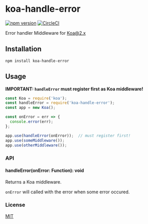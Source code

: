 # koa-handle-error

[![npm version](https://badge.fury.io/js/koa-handle-error.svg)](https://badge.fury.io/js/koa-handle-error)
[![CircleCI](https://circleci.com/gh/axross/koa-handle-error/tree/master.svg?style=svg&circle-token=85b535fa3bfdc52bf0059ba0110faec119624a39)](https://circleci.com/gh/axross/koa-handle-error/tree/master)

Error handler Middleware for Koa@2.x

## Installation

```
npm install koa-handle-error
```

## Usage

**IMPORTANT: `handleError` must register first as Koa middleware!**

```js
const Koa = require('koa');
const handleError = require('koa-handle-error');
const app = new Koa();

const onError = err => {
  console.error(err);
};

app.use(handleError(onError));  // must register first!
app.use(someMiddleware());
app.use(otherMiddleware());
```

### API

#### handleError(onError: Function): void

Returns a Koa middleware.

`onError` will called with the error when some error occured.

### License

[MIT](https://axross.mit-license.org/)
